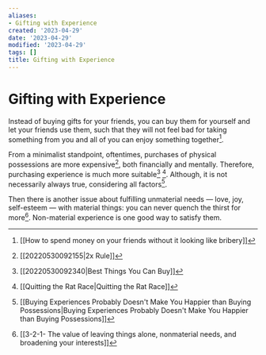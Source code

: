 ```yaml
---
aliases:
- Gifting with Experience
created: '2023-04-29'
date: '2023-04-29'
modified: '2023-04-29'
tags: []
title: Gifting with Experience
---
```


# Gifting with Experience

Instead of buying gifts for your friends, you can buy them for yourself and let your friends use them, such that they will not feel bad for taking something from you and all of you can enjoy something together[^1]. 

From a minimalist standpoint, oftentimes, purchases of physical possessions are more expensive[^2], both financially and mentally. Therefore, purchasing experience is much more suitable[^3] [^4]. Although, it is not necessarily always true, considering all factors[^5].

Then there is another issue about fulfilling unmaterial needs — love, joy, self-esteem — with material things: you can never quench the thirst for more[^6]. Non-material experience is one good way to satisfy them.

[^1]: [[How to spend money on your friends without it looking like bribery]]
[^2]: [[20220530092155|2x Rule]]
[^3]: [[20220530092340|Best Things You Can Buy]]
[^4]: [[Quitting the Rat Race|Quitting the Rat Race]]
[^5]: [[Buying Experiences Probably Doesn't Make You Happier than Buying Possessions|Buying Experiences Probably Doesn't Make You Happier than Buying Possessions]]
[^6]: [[3-2-1- The value of leaving things alone, nonmaterial needs, and broadening your interests]]